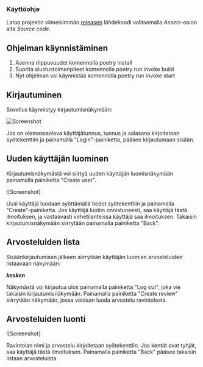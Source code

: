### Käyttöohje
Lataa projektin viimeisimmän [releasen](https://github.com/janikakalliokoski/ot-harjoitustyo/releases/tag/viikko5) lähdekoodi valitsemalla *Assets*-osion alta *Source code*.
## Ohjelman käynnistäminen
1. Asenna riippuvuudet komennolla poetry install
2. Suorita alustustoimenpiteet komennolla poetry run invoke build
3. Nyt ohjelman voi käynnistää komennolla poetry run invoke start

## Kirjautuminen
Sovellus käynnistyy kirjautumisnäkymään:

![Screenshot](.kuvat/dokumentaatio/login.png)

Jos on olemassaoleva käyttäjätunnus, tunnus ja salasana kirjoitetaan syötekenttiin ja painamalla "Login"-painiketta, pääsee kirjautumaan sisään.
## Uuden käyttäjän luominen
Kirjautumisnäkymästä voi siirtyä uuden käyttäjän luomisnäkymään painamalla painiketta "Create user".

![Screenshot]

Uusi käyttäjä luodaan syöttämällä tiedot syötekenttiin ja painamalla "Create"-painiketta. Jos käyttäjä luotiin onnistuneesti, saa käyttäjä tästä ilmoituksen, ja vastaavasti virhetilanteissa käyttäjä saa ilmoituksen.
Takaisin kirjautumisnäkymään siirrytään painamalla painiketta "Back".
## Arvosteluiden lista
Sisäänkirjautumisen jälkeen siirrytään käyttäjän luomien arvosteluiden listaavaan näkymään:

***kesken***

Näkymästä voi kirjautua ulos painamalla painiketta "Log out", joka vie takaisin kirjautumisnäkymään. 
Painamalla painiketta "Create review" siirrytään näkymään, jossa voidaan luoda arvostelu ravintolasta.
## Arvosteluiden luonti
![Screenshot]

Ravintolan nimi ja arvostelu kirjoitetaan syötekenttiin. Jos kentät ovat tyhjät, saa käyttäjä tästä ilmoituksen.
Painamalla painiketta "Back" pääsee takaisin listaan arvosteluista.
